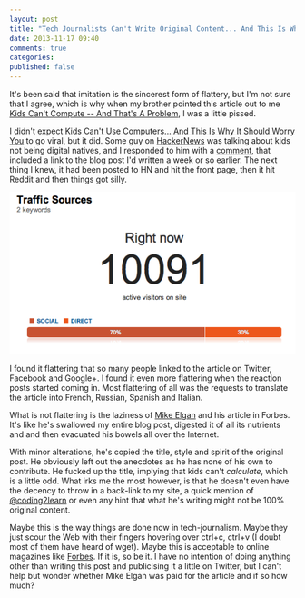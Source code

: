 ```yaml
---
layout: post
title: "Tech Journalists Can't Write Original Content... And This Is Why It Should Worry You"
date: 2013-11-17 09:40
comments: true
categories: 
published: false
---
```


It's been said that imitation is the sincerest form of flattery, but I'm not sure that I agree, which is why when my brother pointed this article out to me [Kids Can't Compute -- And That's A Problem](http://www.forbes.com/sites/netapp/2013/11/14/kids-cant-compute-problem/), I was a little pissed.

I didn't expect [Kids Can't Use Computers... And This Is Why It Should Worry You](http://coding2learn.org/blog/2013/07/29/kids-cant-use-computers/) to go viral, but it did. Some guy on [HackerNews](https://news.ycombinator.com) was talking about kids not being digital natives, and I responded to him with a [comment](https://news.ycombinator.com/item?id=6186588), that included a link to the blog post I'd written a week or so earlier. The next thing I knew, it had been posted to HN and hit the front page, then it hit Reddit and then things got silly.

![Over 9000](/post_images/Journalists/screen_shot.png)

I found it flattering that so many people linked to the article on Twitter, Facebook and Google+. I found it even more flattering when the reaction posts started coming in. Most flattering of all was the requests to translate the article into French, Russian, Spanish and Italian.

What is not flattering is the laziness of [Mike Elgan](https://twitter.com/MikeElgan) and his article in Forbes. It's like he's swallowed my entire blog post, digested it of all its nutrients and and then evacuated his bowels all over the Internet.

With minor alterations, he's copied the title, style and spirit of the original post. He obviously left out the anecdotes as he has none of his own to contribute. He fucked up the title, implying that kids can't _calculate_, which is a little odd. What irks me the most however, is that he doesn't even have the decency to throw in a back-link to my site, a quick mention of [@coding2learn](https://twitter.com/Coding2Learn) or even any hint that what he's writing might not be 100% original content.

Maybe this is the way things are done now in tech-journalism. Maybe they just scour the Web with their fingers hovering over ctrl+c, ctrl+v (I doubt most of them have heard of wget). Maybe this is acceptable to online magazines like [Forbes](http://www.forbes.com). If it is, so be it. I have no intention of doing anything other than writing this post and publicising it a little on Twitter, but I can't help but wonder whether Mike Elgan was paid for the article and if so how much?